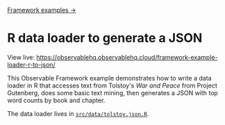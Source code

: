 [Framework examples →](../)

# R data loader to generate a JSON

View live: <https://observablehq.observablehq.cloud/framework-example-loader-r-to-json/>

This Observable Framework example demonstrates how to write a data loader in R that accesses text from Tolstoy's _War and Peace_ from Project Gutenberg, does some basic text mining, then generates a JSON with top word counts by book and chapter.

The data loader lives in [`src/data/tolstoy.json.R`](./src/data/tolstoy.json.R).
